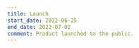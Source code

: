 ```yaml
---
title: Launch
start_date: 2022-06-25
end_date: 2022-07-02
comment: Product launched to the public.
---
```

